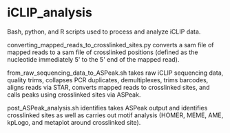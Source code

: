 # iCLIP_analysis
Bash, python, and R scripts used to process and analyze iCLIP data. 

converting_mapped_reads_to_crosslinked_sites.py converts a sam file of mapped reads to a sam file of crosslinked positions (defined as the nucleotide immediately 5' to the 5' end of the mapped read). 

from_raw_sequencing_data_to_ASPeak.sh takes raw iCLIP sequencing data, quality trims, collapses PCR duplicates, demultiplexes, trims barcodes, aligns reads via STAR, converts mapped reads to crosslinked sites, and calls peaks using crosslinked sites via ASPeak. 

post_ASPeak_analysis.sh identifies takes ASPeak output and identifies crosslinked sites as well as carries out motif analysis (HOMER, MEME, AME, kpLogo, and metaplot around crosslinked site).
